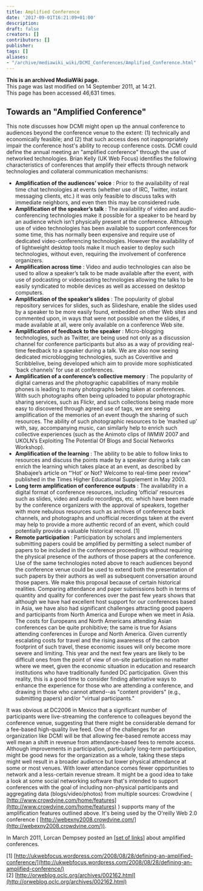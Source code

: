 ```yaml
---
title: Amplified Conference
date: '2017-09-01T16:21:09+01:00'
description: 
draft: false
creators: []
contributors: []
publisher: 
tags: []
aliases:
- "/archive/mediawiki_wiki/DCMI_Conferences/Amplified_Conference.html"
---
```


 **This is an archived MediaWiki page.**  
This page was last modified on 14 September 2011, at 14:21.  
This page has been accessed 46,631 times.

## Towards an "Amplified Conference" 

This note discusses how DCMI might open up the annual conference to audiences beyond the conference venue to the extent: (1) technically and economically feasible; and (2) that such access does not inappropriately impair the conference host's ability to recoup conference costs. DCMI could define the annual meeting an "amplified conference" through the use of networked technologies. Brian Kelly (UK Web Focus) identifies the following characteristics of conferences that amplify their effects through network technologies and collateral communication mechanisms:

- **Amplification of the audiences’ voice** : Prior to the availability of real time chat technologies at events (whether use of IRC, Twitter, instant messaging clients, etc.) it was only feasible to discuss talks with immediate neighbors, and even then this may be considered rude.
- **Amplification of the speaker’s talk** : The availability of video and audio-conferencing technologies make it possible for a speaker to be heard by an audience which isn’t physically present at the conference. Although use of video technologies has been available to support conferences for some time, this has normally been expensive and require use of dedicated video-conferencing technologies. However the availability of of lightweight desktop tools make it much easier to deploy such technologies, without even, requiring the involvement of conference organizers.
- **Amplification across time** : Video and audio technologies can also be used to allow a speaker’s talk to be made available after the event, with use of podcasting or videocasting technologies allowing the talks to be easily syndicated to mobile devices as well as accessed on desktop computers.
- **Amplification of the speaker’s slides** : The popularity of global repository services for slides, such as Slideshare, enable the slides used by a speaker to be more easily found, embedded on other Web sites and commented upon, in ways that were not possible when the slides, if made available at all, were only available on a conference Web site.
- **Amplification of feedback to the speaker** : Micro-blogging technologies, such as Twitter, are being used not only as a discussion channel for conference participants but also as a way of providing real-time feedback to a speaker during a talk. We are also now seeing dedicated microblogging technologies, such as Coveritlive and Scribblelive, being developed which aim to provide more sophisticated ‘back channels’ for use at conferences.
- **Amplification of a conference’s collective memory** : The popularity of digital cameras and the photographic capabilities of many mobile phones is leading to many photographs being taken at conferences. With such photographs often being uploaded to popular photographic sharing services, such as Flickr, and such collections being made more easy to discovered through agreed use of tags, we are seeing amplification of the memories of an event though the sharing of such resources. The ability of such photographic resources to be ‘mashed up’ with, say, accompanying music, can similarly help to enrich such collective experiences (such as the Animoto clips of IWMW 2007 and UKOLN’s Exploiting The Potential Of Blogs and Social Networks Workshop).
- **Amplification of the learning** : The ability to be able to follow links to resources and discuss the points made by a speaker during a talk can enrich the learning which takes place at an event, as described by Shabajee’s article on “‘Hot’ or Not? Welcome to real-time peer review” published in the Times Higher Educational Supplement in May 2003.
- **Long term amplification of conference outputs** : The availability in a digital format of conference resources, including ‘official’ resources such as slides, video and audio recordings, etc. which have been made by the conference organizers with the approval of speakers, together with more nebulous resources such as archives of conference back channels, and photographs and unofficial recordings taken at the event may help to provide a more authentic record of an event, which could potentially provide a valuable historical record. [1]
- **Remote participation** : Participation by scholars and implementers submitting papers could be amplified by permitting a select number of papers to be included in the conference proceedings without requiring the physical presence of the authors of those papers at the conference. Use of the same technologies noted above to reach audiences beyond the conference venue could be used to extend both the presentation of such papers by their authors as well as subsequent conversation around those papers. We make this proposal because of certain historical realities. Comparing attendance and paper submissions both in terms of quantity and quality for conferences over the past few years shows that although we have had excellent host support for our conferences based in Asia, we have also had significant challenges attracting good papers and participants from North America and Europe when we meet in Asia. The costs for Europeans and North Americans attending Asian conferences can be quite prohibitive; the same is true for Asians attending conferences in Europe and North America. Given currently escalating costs for travel and the rising awareness of the carbon footprint of such travel, these economic issues will only become more severe and limiting. This year and the next few years are likely to be difficult ones from the point of view of on-site participation no matter where we meet, given the economic situation in education and research institutions who have traditionally funded DC participation. Given this reality, this is a good time to consider finding alternative ways to enhance the experience for those who are attending a conference, and drawing in those who cannot attend--as "content providers" (e.g., submitting papers) and/or "virtual participants."

It was obvious at DC2006 in Mexico that a significant number of participants were live-streaming the conference to colleagues beyond the conference venue, suggesting that there might be considerable demand for a fee-based high-quality live feed. One of the challenges for an organization like DCMI will be that allowing fee-based remote access may well mean a shift in revenue from attendance-based fees to remote access. Although improvements in participation, particularly long-term participation, might be good news for the organization as a whole, taking these steps might well result in a broader audience but lower physical attendance at some or most venues. With lower attendance comes fewer opportunities to network and a less-certain revenue stream. It might be a good idea to take a look at some social networking software that's intended to support conferences with the goal of including non-physical participants and aggregating data (blogs/video/photos) from multiple sources: Crowdvine ( [http://www.crowdvine.com/home/features](http://www.crowdvine.com/home/features) ) supports many of the amplification features outlined above. It's being used by the O'reilly Web 2.0 conference ( [http://webexny2008.crowdvine.com/](http://webexny2008.crowdvine.com/)).

In March 2011, Lorcan Dempsey posted an [[set of links](http://orweblog.oclc.org/archives/002162.html%7Cupdated)] about amplified conferences.

[1] [http://ukwebfocus.wordpress.com/2008/08/28/defining-an-amplified-conference/](http://ukwebfocus.wordpress.com/2008/08/28/defining-an-amplified-conference/)  
[2] [http://orweblog.oclc.org/archives/002162.html](http://orweblog.oclc.org/archives/002162.html)

